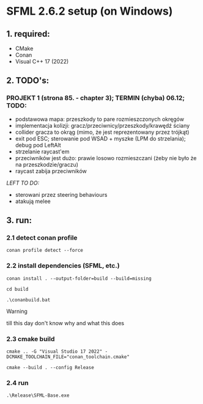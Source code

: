# SFML 2.6.2 setup (on Windows)

## 1. required:
- CMake
- Conan
- Visual C++ 17 (2022)

## 2. TODO's:
### PROJEKT 1 (strona 85. - chapter 3); TERMIN (chyba) 06.12; TODO:
- podstawowa mapa: przeszkody to pare rozmieszczonych okręgów
- implementacja kolizji: gracz/przeciwnicy/przeszkody/krawędź ściany
- collider gracza to okrąg (mimo, że jest reprezentowany przez trójkąt)
- exit pod ESC; sterowanie pod WSAD + myszke (LPM do strzelania); debug pod LeftAlt
- strzelanie raycast'em
- przeciwników jest dużo: prawie losowo rozmieszczani (żeby nie było że na przeszkodzie/graczu)
- raycast zabija przeciwników

*LEFT TO DO:*
- sterowani przez steering behaviours
- atakują melee

## 3. run:
### 2.1 detect conan profile
```
conan profile detect --force
```

### 2.2 install dependencies (SFML, etc.)
```
conan install . --output-folder=build --build=missing
```
```
cd build
```
```
.\conanbuild.bat
```
> [!WARNING]
> till this day don't know why and what this does

### 2.3 cmake build
```
cmake .. -G "Visual Studio 17 2022" -DCMAKE_TOOLCHAIN_FILE="conan_toolchain.cmake"
```
```
cmake --build . --config Release
```

### 2.4 run
```
.\Release\SFML-Base.exe
```